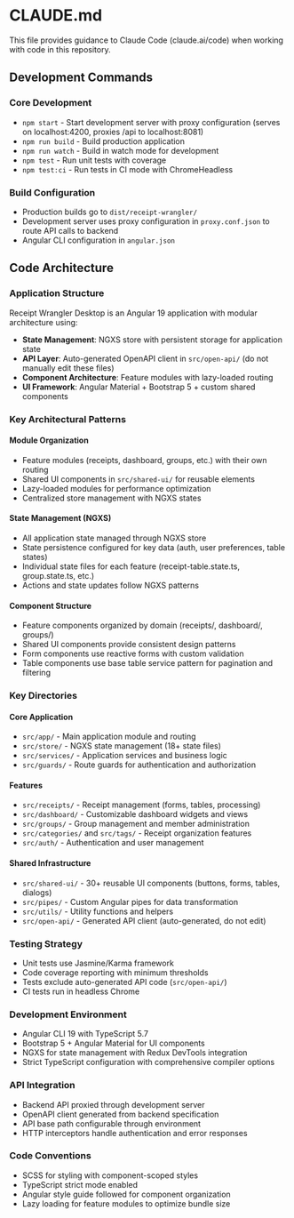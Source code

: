 # CLAUDE.md

This file provides guidance to Claude Code (claude.ai/code) when working with code in this repository.

## Development Commands

### Core Development
- `npm start` - Start development server with proxy configuration (serves on localhost:4200, proxies /api to localhost:8081)
- `npm run build` - Build production application
- `npm run watch` - Build in watch mode for development
- `npm test` - Run unit tests with coverage
- `npm test:ci` - Run tests in CI mode with ChromeHeadless

### Build Configuration
- Production builds go to `dist/receipt-wrangler/`
- Development server uses proxy configuration in `proxy.conf.json` to route API calls to backend
- Angular CLI configuration in `angular.json`

## Code Architecture

### Application Structure
Receipt Wrangler Desktop is an Angular 19 application with modular architecture using:

- **State Management**: NGXS store with persistent storage for application state
- **API Layer**: Auto-generated OpenAPI client in `src/open-api/` (do not manually edit these files)
- **Component Architecture**: Feature modules with lazy-loaded routing
- **UI Framework**: Angular Material + Bootstrap 5 + custom shared components

### Key Architectural Patterns

#### Module Organization
- Feature modules (receipts, dashboard, groups, etc.) with their own routing
- Shared UI components in `src/shared-ui/` for reusable elements
- Lazy-loaded modules for performance optimization
- Centralized store management with NGXS states

#### State Management (NGXS)
- All application state managed through NGXS store
- State persistence configured for key data (auth, user preferences, table states)
- Individual state files for each feature (receipt-table.state.ts, group.state.ts, etc.)
- Actions and state updates follow NGXS patterns

#### Component Structure
- Feature components organized by domain (receipts/, dashboard/, groups/)
- Shared UI components provide consistent design patterns
- Form components use reactive forms with custom validation
- Table components use base table service pattern for pagination and filtering

### Key Directories

#### Core Application
- `src/app/` - Main application module and routing
- `src/store/` - NGXS state management (18+ state files)
- `src/services/` - Application services and business logic
- `src/guards/` - Route guards for authentication and authorization

#### Features
- `src/receipts/` - Receipt management (forms, tables, processing)
- `src/dashboard/` - Customizable dashboard widgets and views
- `src/groups/` - Group management and member administration
- `src/categories/` and `src/tags/` - Receipt organization features
- `src/auth/` - Authentication and user management

#### Shared Infrastructure
- `src/shared-ui/` - 30+ reusable UI components (buttons, forms, tables, dialogs)
- `src/pipes/` - Custom Angular pipes for data transformation
- `src/utils/` - Utility functions and helpers
- `src/open-api/` - Generated API client (auto-generated, do not edit)

### Testing Strategy
- Unit tests use Jasmine/Karma framework
- Code coverage reporting with minimum thresholds
- Tests exclude auto-generated API code (`src/open-api/`)
- CI tests run in headless Chrome

### Development Environment
- Angular CLI 19 with TypeScript 5.7
- Bootstrap 5 + Angular Material for UI components
- NGXS for state management with Redux DevTools integration
- Strict TypeScript configuration with comprehensive compiler options

### API Integration
- Backend API proxied through development server
- OpenAPI client generated from backend specification
- API base path configurable through environment
- HTTP interceptors handle authentication and error responses

### Code Conventions
- SCSS for styling with component-scoped styles
- TypeScript strict mode enabled
- Angular style guide followed for component organization
- Lazy loading for feature modules to optimize bundle size